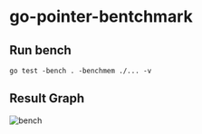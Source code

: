 # go-pointer-bentchmark

## Run bench

```
go test -bench . -benchmem ./... -v
```

## Result Graph

![bench](https://user-images.githubusercontent.com/181991/76637229-b504b480-658d-11ea-926f-37ffdacf45bc.png)
